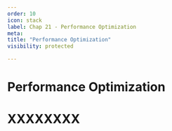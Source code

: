 ```yaml
---
order: 10
icon: stack
label: Chap 21 - Performance Optimization
meta:
title: "Performance Optimization"
visibility: protected

---
```

# Performance Optimization



# XXXXXXXX

